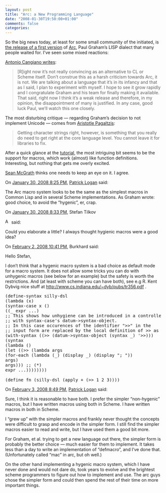 ```yaml
---
layout: post
title: "Arc: a New Programming Language"
date: "2008-01-30T19:50:00+01:00"
comments: false
categories: 
---
```


<p>So the big news today, at least for some small community of the initiated, is <a href="http://www.paulgraham.com/arc0.html">the release of a first version</a> of <a href="http://arclanguage.org/">Arc</a>, Paul Graham&#8217;s LISP dialect that many people waited for. I&#8217;ve seen some mixed reactions:</p>

<p><a href="http://antoniocangiano.com/2008/01/30/railsconf-arc-apple-and-other-zenbits/">Antonio Cangiano writes</a>:</p>

<blockquote>
<p>[R]ight now it’s not really convincing as an alternative to CL or Scheme itself. Don’t construe this as a harsh criticism towards Arc, it is not. We are talking about a language that it’s in its infancy and that as I said, I plan to experiment with myself. I hope to see it grow rapidly and I congratulate Graham and his team for finally making it available. That said, right now I think it’s a weak release and therefore, in my opinion, the disappointment of many is justified. In any case, good luck Paul, we’ll watch this one closely.</p>
</blockquote>

<p>The most disturbing critique &#8212; regarding Graham&#8217;s decision to not implement Unicode &#8212; comes from <a href="http://plasmasturm.org/log/491/">Aristotle Pagaltzis</a>:</p>

<blockquote>
<p>Getting character strings right, however, is something that you really do need to get right at the core language level. You cannot leave it for libraries to fix.</p>
</blockquote>

<p>After a quick glance at the <a href="http://ycombinator.com/arc/tut.txt">tutorial</a>, the most intriguing bit seems to be the support for macros, which work (almost) like function definitions. Interesting, but nothing that gets me overly excited.</p>

<p><a href="http://seanmcgrath.blogspot.com/2008/01/arc-pulls-no-punches.html">Sean McGrath</a> thinks one needs to keep an eye on it. I agree.</p>

<section class="comments">



<div class="comment" id="comment-1599">
On <a href="#comment-1599" title="Permalink to this comment">January 30, 2008  8:25 PM</a>, <a href="http://patricklogan.blogspot.com" title="http://patricklogan.blogspot.com" rel="nofollow">Patrick Logan</a>
said:
<p>The Arc macro system looks to be the same as the simplest macros in Common Lisp and in several Scheme implementations. As Graham wrote: good choice, to avoid the &#8220;hygenic&#8221;, er, crap.</p>


<div class="comment" id="comment-1600">
On <a href="#comment-1600" title="Permalink to this comment">January 30, 2008  8:33 PM</a>, Stefan Tilkov

<a href="/blog/st/" class="commenter-profile"><img src="/mt4/mt-static/images/comment/mt_logo.png" height="16" alt="Author Profile Page" width="16" /></a>
said:
<p>Could you elaborate a little? I always thought hygienic macros were a good idea?</p>


<div class="comment" id="comment-1601">
On <a href="#comment-1601" title="Permalink to this comment">February  2, 2008 10:41 PM</a>, Burkhard
said:
<p>Hello Stefan,</p>

<p>I don&#8217;t think that a hygenic macro system is a bad choice as default mode for
a macro system. It does not allow some tricks you can do with unhygenic macros (see below for an
example) but the safety is worth the restrictions. And (at least with scheme you can have both), see e.g
R. Kent Dybvig nice stuff at <a href="http://www.cs.indiana.edu/~dyb/pubs/tr356.pdf" rel="nofollow">http://www.cs.indiana.edu/~dyb/pubs/tr356.pdf</a> . </p>

<pre>
(define-syntax silly-dsl
(lambda (x)
(syntax-case x ()
((_ expr ...)
;; This shows how unhygiene can be introduced in a controlled manner
;; with syntax-case's datum->syntax-object.
;; In this case occurences of the identifier ">>" in the
;; input form are replaced by the local definition of >> as a procedure at (*)
(with-syntax ((>> (datum->syntax-object (syntax _) '>>)))
(syntax
(lambda ()
(let ((>> (lambda args
(for-each (lambda (_) (display _) (display "; "))
args)
args))) ;; (*)
expr ...))))))))

(define fn (silly-dsl (apply + (>> 1 2 3))))
</pre>


<div class="comment" id="comment-1603">
On <a href="#comment-1603" title="Permalink to this comment">February  3, 2008  8:49 PM</a>, <a href="http://patricklogan.blogspot.com" title="http://patricklogan.blogspot.com" rel="nofollow">Patrick Logan</a>
said:
<p>Sure, I think it is reasonable to have both. I prefer the simpler &#8220;non-hygenic&#8221; macros, but I have written macros using both in Scheme. I have written macros in both in Scheme.</p>

<p>I &#8220;grew up&#8221; with the simpler macros and frankly never thought the concepts were difficult to grasp and encode in the simpler form. I still find the simpler macros easier to read and write, but I have used them a good bit more.</p>

<p>For Graham, et al. trying to get a new language out there, the simpler form is probably the better choice &#8212; much easier for them to implement. It takes less than a day to write an implementation of &#8220;defmacro&#8221;, and I&#8217;ve done that. (Unfortunately called &#8220;mac&#8221; in arc, but oh well.)</p>

<p>On the other hand implementing a hygenic macro system, which I have never done and would not dare do, took years to evolve and the brightest scheme programmers to figure out how to implement and use. The arc guys chose the simpler form and could then spend the rest of their time on more important things.</p>


</section>

